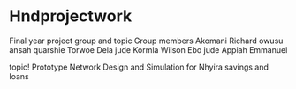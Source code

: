 # Hndprojectwork
Final year project group and topic 
Group members
Akomani Richard
owusu ansah quarshie
Torwoe Dela jude Kormla
Wilson Ebo jude
Appiah Emmanuel

topic!
Prototype Network Design and Simulation for Nhyira savings and loans

